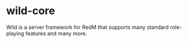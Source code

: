 # wild-core
Wild is a server framework for RedM that supports many standard role-playing features and many more.  
